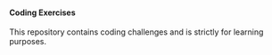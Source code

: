 #### Coding Exercises
This repository contains coding challenges and is strictly for learning purposes.